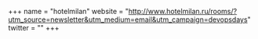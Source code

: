 +++
name = "hotelmilan"
website = "http://www.hotelmilan.ru/rooms/?utm_source=newsletter&utm_medium=email&utm_campaign=devopsdays"
twitter = ""
+++